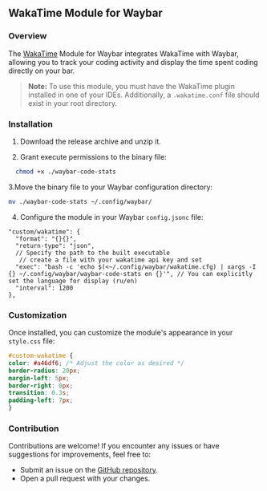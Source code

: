 ## WakaTime Module for Waybar

### Overview
The <a href='https://wakatime.com/'>WakaTime<a/> Module for Waybar integrates WakaTime with Waybar, allowing you to track your coding activity and display the time spent coding directly on your bar.

> **Note:** To use this module, you must have the WakaTime plugin installed in one of your IDEs. Additionally, a `.wakatime.conf` file should exist in your root directory.

### Installation
1. Download the release archive and unzip it.

2. Grant execute permissions to the binary file:
```bash
  chmod +x ./waybar-code-stats
```
3.Move the binary file to your Waybar configuration directory:
```bash
mv ./waybar-code-stats ~/.config/waybar/
```

4. Configure the module in your Waybar `config.jsonc` file:
```jsonc
"custom/wakatime": {
  "format": "{}{}",
  "return-type": "json",
  // Specify the path to the built executable
   // create a file with your wakatime api key and set
  "exec": "bash -c 'echo $(<~/.config/waybar/wakatime.cfg) | xargs -I {} ~/.config/waybar/waybar-code-stats en {}'", // You can explicitly set the language for display (ru/en)
  "interval": 1200
},
```

### Customization
Once installed, you can customize the module's appearance in your `style.css` file:
```css
#custom-wakatime {
color: #a46df6; /* Adjust the color as desired */
border-radius: 20px;
margin-left: 5px;
border-right: 0px;
transition: 0.3s;
padding-left: 7px;
}
```

### Contribution
Contributions are welcome! If you encounter any issues or have suggestions for improvements, feel free to:
* Submit an issue on the <a href='https://github.com/AmadoMuerte/WaybarCodeStats'>GitHub repository</a>.
* Open a pull request with your changes.
